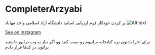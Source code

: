# CompleterArzyabi
پر کردن خودکار فرم ارزیابی اساتید دانشگاه آزاد اسلامی واحد مهاباد
![Alt text](https://raw.githubusercontent.com/kiahamedi/CompleterArzyabi/master/Screenshot%20at%202018-12-24%2020-03-37.png "Optional title")

[See on Instagram](https://www.instagram.com/p/BrxswYugv9R/)

برای اجرا یادتون نره کتابخانه سلنیوم رو نصب کنید وو اگر نیاز به وب درایور داشتید براتون در کدها قرار دادم

